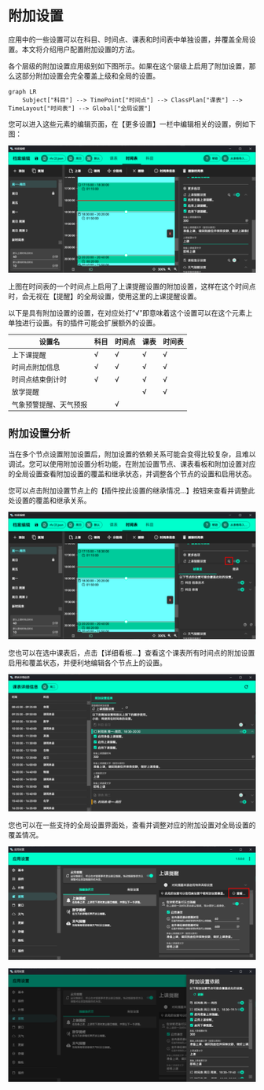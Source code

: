 # 附加设置

应用中的一些设置可以在科目、时间点、课表和时间表中单独设置，并覆盖全局设置。本文将介绍用户配置附加设置的方法。

各个层级的附加设置应用级别如下图所示。如果在这个层级上启用了附加设置，那么这部分附加设置会完全覆盖上级和全局的设置。

``` mermaid
graph LR
    Subject["科目"] --> TimePoint["时间点"] --> ClassPlan["课表"] --> TimeLayout["时间表"] --> Global["全局设置"]
```

您可以进入这些元素的编辑页面，在【更多设置】一栏中编辑相关的设置，例如下图：

![1726367343980](image/attached-settings/1726367343980.png)

上图在时间表的一个时间点上启用了上课提醒设置的附加设置，这样在这个时间点时，会无视在【提醒】的全局设置，使用这里的上课提醒设置。

以下是具有附加设置的设置，在对应处打“√”即意味着这个设置可以在这个元素上单独进行设置。有的插件可能会扩展额外的设置。

| 设置名 | 科目 | 时间点 | 课表 | 时间表 |
| -- | -- | -- | -- | -- |
| 上下课提醒 | √ | √ | √ | √ |
| 时间点附加信息 | √ | √ | √ | √ |
| 时间点结束倒计时 | √ | √ | √ | √ |
| 放学提醒 |  |  | √ | √ |
| 气象预警提醒、天气预报 | | √ | |  |

## 附加设置分析

当在多个节点设置附加设置后，附加设置的依赖关系可能会变得比较复杂，且难以调试。您可以使用附加设置分析功能，在附加设置节点、课表看板和附加设置对应的全局设置查看附加设置的覆盖和继承状态，并调整各个节点的设置和启用状态。

您可以点击附加设置节点上的【插件按此设置的继承情况…】按钮来查看并调整此处设置的覆盖和继承关系。

![1726367740073](image/attached-settings/1726367740073.png)

您也可以在选中课表后，点击【详细看板…】查看这个课表所有时间点的附加设置启用和覆盖状态，并便利地编辑各个节点上的设置。

![1726322916008](image/attached-settings/advanced/1726322916008.png)

您也可以在一些支持的全局设置界面处，查看并调整对应的附加设置对全局设置的覆盖情况。

![1726368035540](image/attached-settings/1726368035540.png)

![1726368211860](image/attached-settings/1726368211860.png)
